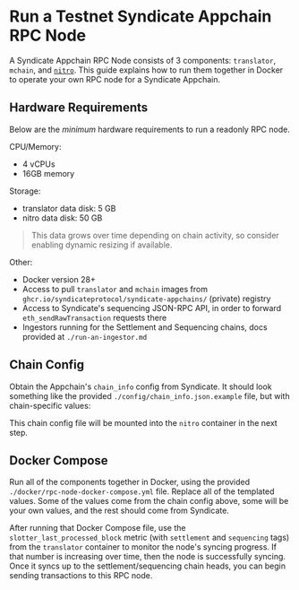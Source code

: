 # Run a Testnet Syndicate Appchain RPC Node

A Syndicate Appchain RPC Node consists of 3 components: `translator`, `mchain`, and [`nitro`](https://github.com/OffchainLabs/nitro). This guide explains how to run them together in Docker to operate your own RPC node for a Syndicate Appchain.

## Hardware Requirements

Below are the _minimum_ hardware requirements to run a readonly RPC node.

CPU/Memory:

- 4 vCPUs
- 16GB memory

Storage:

- translator data disk: 5 GB
- nitro data disk: 50 GB

> This data grows over time depending on chain activity, so consider enabling dynamic resizing if available.

Other:

- Docker version 28+
- Access to pull `translator` and `mchain` images from `ghcr.io/syndicateprotocol/syndicate-appchains/` (private) registry
- Access to Syndicate's sequencing JSON-RPC API, in order to forward `eth_sendRawTransaction` requests there
- Ingestors running for the Settlement and Sequencing chains, docs provided at `./run-an-ingestor.md`

## Chain Config

Obtain the Appchain's `chain_info` config from Syndicate. It should look something like the provided `./config/chain_info.json.example` file, but with chain-specific values:

This chain config file will be mounted into the `nitro` container in the next step.

## Docker Compose

Run all of the components together in Docker, using the provided `./docker/rpc-node-docker-compose.yml` file. Replace all of the templated values. Some of the values come from the chain config above, some will be your own values, and the rest should come from Syndicate.

After running that Docker Compose file, use the `slotter_last_processed_block` metric (with `settlement` and `sequencing` tags) from the `translator` container to monitor the node's syncing progress. If that number is increasing over time, then the node is successfully syncing. Once it syncs up to the settlement/sequencing chain heads, you can begin sending transactions to this RPC node.
